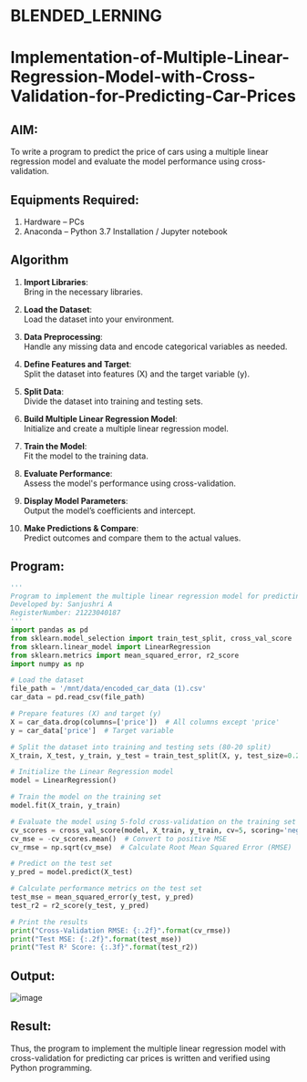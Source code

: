 # BLENDED_LERNING
# Implementation-of-Multiple-Linear-Regression-Model-with-Cross-Validation-for-Predicting-Car-Prices

## AIM:
To write a program to predict the price of cars using a multiple linear regression model and evaluate the model performance using cross-validation.

## Equipments Required:
1. Hardware – PCs
2. Anaconda – Python 3.7 Installation / Jupyter notebook

## Algorithm
1. **Import Libraries**:  
   Bring in the necessary libraries.

2. **Load the Dataset**:  
   Load the dataset into your environment.

3. **Data Preprocessing**:  
   Handle any missing data and encode categorical variables as needed.

4. **Define Features and Target**:  
   Split the dataset into features (X) and the target variable (y).

5. **Split Data**:  
   Divide the dataset into training and testing sets.

6. **Build Multiple Linear Regression Model**:  
   Initialize and create a multiple linear regression model.

7. **Train the Model**:  
   Fit the model to the training data.

8. **Evaluate Performance**:  
   Assess the model's performance using cross-validation.

9. **Display Model Parameters**:  
   Output the model’s coefficients and intercept.

10. **Make Predictions & Compare**:  
    Predict outcomes and compare them to the actual values. 

## Program:
```python
'''
Program to implement the multiple linear regression model for predicting car prices with cross-validation.
Developed by: Sanjushri A
RegisterNumber: 21223040187
'''
import pandas as pd
from sklearn.model_selection import train_test_split, cross_val_score
from sklearn.linear_model import LinearRegression
from sklearn.metrics import mean_squared_error, r2_score
import numpy as np

# Load the dataset
file_path = '/mnt/data/encoded_car_data (1).csv'
car_data = pd.read_csv(file_path)

# Prepare features (X) and target (y)
X = car_data.drop(columns=['price'])  # All columns except 'price'
y = car_data['price']  # Target variable

# Split the dataset into training and testing sets (80-20 split)
X_train, X_test, y_train, y_test = train_test_split(X, y, test_size=0.2, random_state=42)

# Initialize the Linear Regression model
model = LinearRegression()

# Train the model on the training set
model.fit(X_train, y_train)

# Evaluate the model using 5-fold cross-validation on the training set
cv_scores = cross_val_score(model, X_train, y_train, cv=5, scoring='neg_mean_squared_error')
cv_mse = -cv_scores.mean()  # Convert to positive MSE
cv_rmse = np.sqrt(cv_mse)  # Calculate Root Mean Squared Error (RMSE)

# Predict on the test set
y_pred = model.predict(X_test)

# Calculate performance metrics on the test set
test_mse = mean_squared_error(y_test, y_pred)
test_r2 = r2_score(y_test, y_pred)

# Print the results
print("Cross-Validation RMSE: {:.2f}".format(cv_rmse))
print("Test MSE: {:.2f}".format(test_mse))
print("Test R² Score: {:.3f}".format(test_r2))

```

## Output:
![image](https://github.com/user-attachments/assets/4ac0fd0b-c2db-4984-b942-d1b897d7db58)



## Result:
Thus, the program to implement the multiple linear regression model with cross-validation for predicting car prices is written and verified using Python programming.
